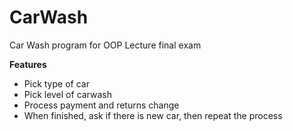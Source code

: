 # CarWash
Car Wash program for OOP Lecture final exam

__Features__
- Pick type of car
- Pick level of carwash
- Process payment and returns change
- When finished, ask if there is new car, then repeat the process
